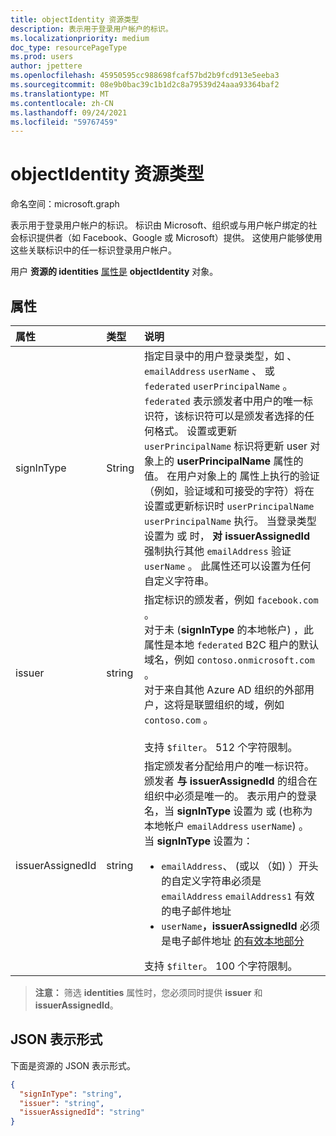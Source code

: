 ```yaml
---
title: objectIdentity 资源类型
description: 表示用于登录用户帐户的标识。
ms.localizationpriority: medium
doc_type: resourcePageType
ms.prod: users
author: jpettere
ms.openlocfilehash: 45950595cc988698fcaf57bd2b9fcd913e5eeba3
ms.sourcegitcommit: 08e9b0bac39c1b1d2c8a79539d24aaa93364baf2
ms.translationtype: MT
ms.contentlocale: zh-CN
ms.lasthandoff: 09/24/2021
ms.locfileid: "59767459"
---
```

# <a name="objectidentity-resource-type"></a>objectIdentity 资源类型

命名空间：microsoft.graph

表示用于登录用户帐户的标识。 标识由 Microsoft、组织或与用户帐户绑定的社会标识提供者（如 Facebook、Google 或 Microsoft）提供。 这使用户能够使用这些关联标识中的任一标识登录用户帐户。

用户 **资源的 identities** [属性是](user.md) **objectIdentity** 对象。

## <a name="properties"></a>属性

| 属性   | 类型 |说明|
|:---------------|:--------|:----------|
|signInType|String| 指定目录中的用户登录类型，如 、 `emailAddress` `userName` 、 或 `federated` `userPrincipalName` 。 `federated` 表示颁发者中用户的唯一标识符，该标识符可以是颁发者选择的任何格式。 设置或更新 `userPrincipalName` 标识将更新 user 对象上的 **userPrincipalName** 属性的值。 在用户对象上的 属性上执行的验证（例如，验证域和可接受的字符）将在设置或更新标识时 `userPrincipalName` `userPrincipalName` 执行。 当登录类型设置为 或 时， **对 issuerAssignedId** 强制执行其他 `emailAddress` 验证 `userName` 。 此属性还可以设置为任何自定义字符串。 |
|issuer|string|指定标识的颁发者，例如 `facebook.com` 。<br>对于未 (**signInType** 的本地帐户) ，此属性是本地 `federated` B2C 租户的默认域名，例如 `contoso.onmicrosoft.com` 。<br>对于来自其他 Azure AD 组织的外部用户，这将是联盟组织的域，例如 `contoso.com` 。<br><br>支持 `$filter`。 512 个字符限制。|
|issuerAssignedId|string|指定颁发者分配给用户的唯一标识符。 颁发者 **与** **issuerAssignedId** 的组合在组织中必须是唯一的。 表示用户的登录名，当 **signInType** 设置为 或 (也称为本地帐户 `emailAddress` `userName`) 。<br>当 **signInType** 设置为： <ul><li>`emailAddress`、 (或以 （如) ）开头的自定义字符串必须是 `emailAddress` `emailAddress1` 有效的电子邮件地址</li><li>`userName`**，issuerAssignedId** 必须是电子邮件地址 [的有效本地部分](https://tools.ietf.org/html/rfc3696#section-3)</li></ul>支持 `$filter`。 100 个字符限制。|

>**注意：** 筛选 **identities** 属性时，您必须同时提供 **issuer** 和 **issuerAssignedId**。

## <a name="json-representation"></a>JSON 表示形式

下面是资源的 JSON 表示形式。

<!-- {
  "blockType": "resource",
  "optionalProperties": [

  ],
  "@odata.type": "microsoft.graph.objectIdentity"
}-->

```json
{
  "signInType": "string",
  "issuer": "string",
  "issuerAssignedId": "string"
}
```

<!-- uuid: 8fcb5dbc-d5aa-4681-8e31-b001d5168d79
2015-10-25 14:57:30 UTC -->
<!--
{
  "type": "#page.annotation",
  "description": "objectIdentity resource",
  "keywords": "",
  "section": "documentation",
  "tocPath": "",
  "suppressions": []
}
-->

